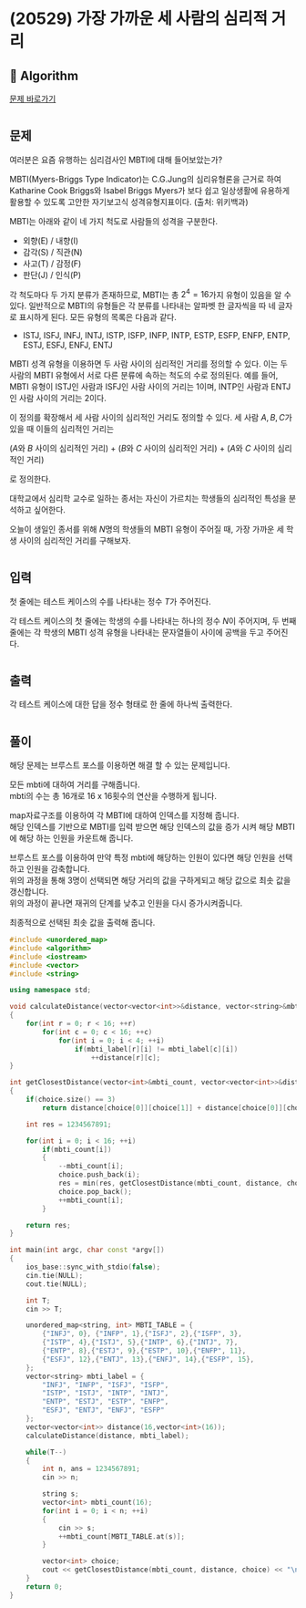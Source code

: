 # (20529) 가장 가까운 세 사람의 심리적 거리
## :100: Algorithm
[문제 바로가기](https://www.acmicpc.net/problem/20529)
#
## 문제
여러분은 요즘 유행하는 심리검사인 MBTI에 대해 들어보았는가?

MBTI(Myers-Briggs Type Indicator)는 C.G.Jung의 심리유형론을 근거로 하여 Katharine Cook Briggs와 Isabel Briggs Myers가 보다 쉽고 일상생활에 유용하게 활용할 수 있도록 고안한 자기보고식 성격유형지표이다. (출처: 위키백과)

MBTI는 아래와 같이 네 가지 척도로 사람들의 성격을 구분한다.

- 외향(E) / 내향(I)
- 감각(S) / 직관(N)
- 사고(T) / 감정(F)
- 판단(J) / 인식(P)

각 척도마다 두 가지 분류가 존재하므로, MBTI는 총 $2^4 = 16$가지 유형이 있음을 알 수 있다. 일반적으로 MBTI의 유형들은 각 분류를 나타내는 알파벳 한 글자씩을 따 네 글자로 표시하게 된다. 모든 유형의 목록은 다음과 같다.

- ISTJ, ISFJ, INFJ, INTJ, ISTP, ISFP, INFP, INTP, ESTP, ESFP, ENFP, ENTP, ESTJ, ESFJ, ENFJ, ENTJ

MBTI 성격 유형을 이용하면 두 사람 사이의 심리적인 거리를 정의할 수 있다. 이는 두 사람의 MBTI 유형에서 서로 다른 분류에 속하는 척도의 수로 정의된다. 예를 들어, MBTI 유형이 ISTJ인 사람과 ISFJ인 사람 사이의 거리는 1이며, INTP인 사람과 ENTJ인 사람 사이의 거리는 2이다.

이 정의를 확장해서 세 사람 사이의 심리적인 거리도 정의할 수 있다. 세 사람 $A, B, C$가 있을 때 이들의 심리적인 거리는

($A$와 $B$ 사이의 심리적인 거리) + ($B$와 $C$ 사이의 심리적인 거리) + ($A$와 $C$ 사이의 심리적인 거리)

로 정의한다.

대학교에서 심리학 교수로 일하는 종서는 자신이 가르치는 학생들의 심리적인 특성을 분석하고 싶어한다.

오늘이 생일인 종서를 위해 $N$명의 학생들의 MBTI 유형이 주어질 때, 가장 가까운 세 학생 사이의 심리적인 거리를 구해보자.
#
## 입력
첫 줄에는 테스트 케이스의 수를 나타내는 정수 $T$가 주어진다.

각 테스트 케이스의 첫 줄에는 학생의 수를 나타내는 하나의 정수 $N$이 주어지며, 두 번째 줄에는 각 학생의 MBTI 성격 유형을 나타내는 문자열들이 사이에 공백을 두고 주어진다.
#
## 출력
각 테스트 케이스에 대한 답을 정수 형태로 한 줄에 하나씩 출력한다.
#
## 풀이
해당 문제는 브루스트 포스를 이용하면 해결 할 수 있는 문제입니다.

모든 mbti에 대하여 거리를 구해줍니다.  
mbti의 수는 총 16개로 16 x 16횟수의 연산을 수행하게 됩니다.

map자료구조를 이용하여 각 MBTI에 대하여 인덱스를 지정해 줍니다.  
해당 인덱스를 기반으로 MBTI를 입력 받으면 해당 인덱스의 값을 증가 시켜 해당 MBTI에 해당 하는 인원을 카운트해 줍니다.

브루스트 포스를 이용하여 만약 특정 mbti에 해당하는 인원이 있다면 해당 인원을 선택하고 인원을 감축합니다.  
위의 과정을 통해 3명이 선택되면 해당 거리의 값을 구하게되고 해당 값으로 최솟 값을 갱신합니다.    
위의 과정이 끝나면 재귀의 단계를 낮추고 인원을 다시 증가시켜줍니다.  

최종적으로 선택된 최솟 값을 출력해 줍니다.  

```cpp
#include <unordered_map>
#include <algorithm>
#include <iostream>
#include <vector>
#include <string>

using namespace std;

void calculateDistance(vector<vector<int>>&distance, vector<string>&mbti_label)
{
    for(int r = 0; r < 16; ++r)
        for(int c = 0; c < 16; ++c)
            for(int i = 0; i < 4; ++i)
                if(mbti_label[r][i] != mbti_label[c][i])
                    ++distance[r][c];
}

int getClosestDistance(vector<int>&mbti_count, vector<vector<int>>&distance,  vector<int>&choice)
{   
    if(choice.size() == 3)
        return distance[choice[0]][choice[1]] + distance[choice[0]][choice[2]] + distance[choice[1]][choice[2]];

    int res = 1234567891;

    for(int i = 0; i < 16; ++i)
        if(mbti_count[i])
        {
            --mbti_count[i];
            choice.push_back(i);
            res = min(res, getClosestDistance(mbti_count, distance, choice));
            choice.pop_back();
            ++mbti_count[i];
        }

    return res;
}

int main(int argc, char const *argv[])
{
    ios_base::sync_with_stdio(false);
    cin.tie(NULL);
    cout.tie(NULL);

    int T;
    cin >> T;

    unordered_map<string, int> MBTI_TABLE = {
        {"INFJ", 0}, {"INFP", 1},{"ISFJ", 2},{"ISFP", 3},
        {"ISTP", 4},{"ISTJ", 5},{"INTP", 6},{"INTJ", 7},
        {"ENTP", 8},{"ESTJ", 9},{"ESTP", 10},{"ENFP", 11},
        {"ESFJ", 12},{"ENTJ", 13},{"ENFJ", 14},{"ESFP", 15},
    };
    vector<string> mbti_label = {
        "INFJ", "INFP", "ISFJ", "ISFP",
        "ISTP", "ISTJ", "INTP", "INTJ",
        "ENTP", "ESTJ", "ESTP", "ENFP",
        "ESFJ", "ENTJ", "ENFJ", "ESFP"
    };
    vector<vector<int>> distance(16,vector<int>(16));
    calculateDistance(distance, mbti_label);

    while(T--)
    {
        int n, ans = 1234567891;
        cin >> n;

        string s;
        vector<int> mbti_count(16);
        for(int i = 0; i < n; ++i)
        {
            cin >> s;
            ++mbti_count[MBTI_TABLE.at(s)];
        }

        vector<int> choice;
        cout << getClosestDistance(mbti_count, distance, choice) << "\n";
    }
    return 0;
}
```